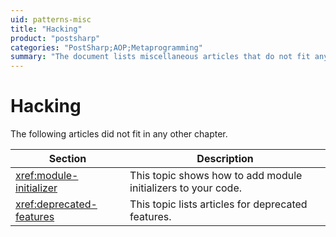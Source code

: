 ```yaml
---
uid: patterns-misc
title: "Hacking"
product: "postsharp"
categories: "PostSharp;AOP;Metaprogramming"
summary: "The document lists miscellaneous articles that do not fit anywhere else."
---
```

# Hacking

The following articles did not fit in any other chapter.

| Section | Description |
|---------|-------------|
| <xref:module-initializer> | This topic shows how to add module initializers to your code. |
| <xref:deprecated-features> | This topic lists articles for deprecated features. |

